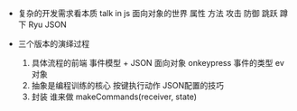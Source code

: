 - 复杂的开发需求看本质
    talk in js 面向对象的世界
    属性 方法
    攻击 防御 跳跃 蹲下 Ryu  JSON

- 三个版本的演绎过程
    1. 具体流程的前端
        事件模型 + JSON 面向对象
        onkeypress 事件的类型 ev对象
    2. 抽象是编程训练的核心
        按键执行动作 JSON配置的技巧
    3. 封装 谁来做
        makeCommands(receiver, state) 
